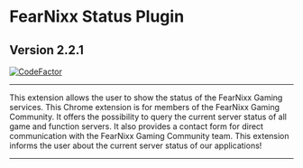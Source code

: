 # __FearNixx Status Plugin__

## Version 2.2.1

[![CodeFactor](https://www.codefactor.io/repository/github/josunlp/fng-status-plugin/badge)](https://www.codefactor.io/repository/github/josunlp/fng-status-plugin)

--------------------------------------------------------------------------------

This extension allows the user to show the status of the FearNixx Gaming services.
This Chrome extension is for members of the FearNixx Gaming Community. It offers the possibility to query the current server status of all game and function servers. It also provides a contact form for direct communication with the FearNixx Gaming Community team. This extension informs the user about the current server status of our applications!

--------------------------------------------------------------------------------
